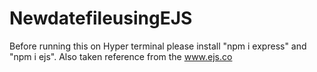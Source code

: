 # NewdatefileusingEJS
Before running this on Hyper terminal please install "npm i express" and "npm i ejs". Also taken reference from the www.ejs.co 
